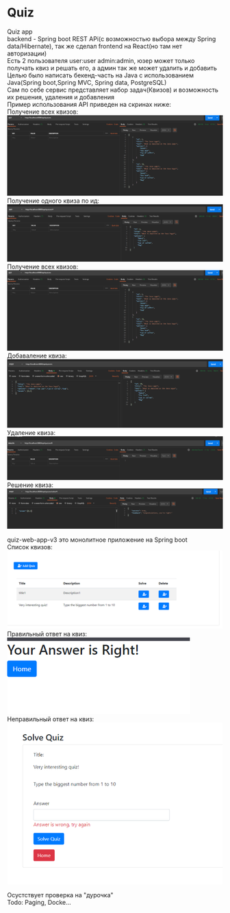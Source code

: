 # Quiz
Quiz app  
backend - Spring boot REST APi(с возможностью выбора между Spring data/Hibernate), так же сделал frontend на React(но там нет авторизации)  
Есть 2 пользователя user:user admin:admin, юзер может только получать квиз и решать его, а админ так же может удалить и добавить   
Целью было написать бекенд-часть на Java с использованием Java(Spring boot,Spring MVC, Spring data, PostgreSQL)  
Сам по себе сервис представляет набор задач(Квизов) и возможность их решения, удаления и добавления  
Пример использования API приведен на скринах ниже:  
Получение всех квизов:  
![alt text](API_screenshots/get_All_quizzes.png)  
Получение одного квиза по ид:  
![alt text](API_screenshots/get_quiz_by_id.png)  
Получение всех квизов:  
![alt text](API_screenshots/get_All_quizzes.png)  
Добаваление квиза:  
![alt text](API_screenshots/add_quiz.png)  
Удаление квиза:  
![alt text](API_screenshots/delete_quiz.png)  
Решение квиза:  
![alt text](API_screenshots/solve_quiz.png)  
  
quiz-web-app-v3 это монолитное приложение на Spring boot  
Список квизов:  
![alt text](API_screenshots/list_of_quizzes.png)  
Правильный ответ на квиз:  
![alt text](API_screenshots/correct_solution.png)  
Неправильный ответ на квиз:  
![alt text](API_screenshots/incorrect_solution.png)
  
Осустствует проверка на "дурочка"  
Todo: Paging, Docke...
